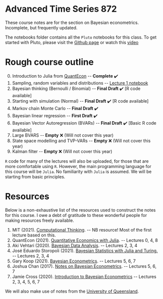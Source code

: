 # Advanced Time Series 872 

These course notes are for the section on Bayesian econometrics. Incomplete, but frequently updated. 

The notebooks folder contains all the `Pluto` notebooks for this class. To get started with Pluto, please visit the [Github page](https://github.com/fonsp/Pluto.jl) or watch this [video](https://www.youtube.com/watch?v=OOjKEgbt8AI)  

# Rough course outline

0. Introduction to Julia from [QuantEcon](https://julia.quantecon.org/getting_started_julia/index.html) -- **Complete** ✔️
1. Sampling, random variables and distributions -- [Lecture 1 notebook](https://dawievlill.github.io/pluto-static-export/lecture1-sampling.html)
2. Bayesian thinking (Bernoulli / Binomial) -- **Final Draft** ✔️ [R code available]
3. Starting with simulation (Normal) -- **Final Draft** ✔️ [R code available]
4. Markov chain Monte Carlo -- **Final Draft** ✔️
5. Bayesian linear regression -- **First Draft** ✔️
6. Bayesian Vector Autoregression (BVARs) -- **Final Draft** ✔️ [Basic R code available]
7. Large BVARS -- **Empty** ❌ (Will not cover this year) 
8. State space modelling and TVP-VARs -- **Empty** ❌ (Will not cover this year)
9. Kalman filter -- **Empty** ❌ (Will not cover this year)

`R` code for many of the lectures will also be uploaded, for those that are more comfortable using `R`. However, the main programming language for this course will be `Julia`. No familiarity with `Julia` is assumed. We will be starting from basic principles. 

# Resources

Below is a non-exhaustive list of the resources used to construct the notes for this course. I owe a debt of gratitude to these wonderful people for making resources freely available. 

1. MIT (2021). [Computational Thinking](https://computationalthinking.mit.edu). -- NB resource! Most of the first lecture based on this. 
2. QuantEcon (2021). [Quantitative Economics with Julia](https://julia.quantecon.org/). -- Lectures 0, 4, 8
3. Aki Vehtari (2020). [Bayesian Data Analysis](https://avehtari.github.io/BDA_course_Aalto/index.html). -- Lectures 2, 3, 4
4. José Eduardo Storopoli (2021). [Bayesian Statistics with Julia and Turing.](https://storopoli.io/Bayesian-Julia/) -- Lectures 2, 3, 4
5. Gary Koop (2021). [Bayesian Econometrics](https://sites.google.com/site/garykoop/teaching/sgpe-bayesian-econometrics). -- Lectures 5, 6, 7
6. Joshua Chan (2017). [Notes on Bayesian Econometrics](https://joshuachan.org/notes_BayesMacro.html). -- Lectures 5, 6, 7
7. Jamie Cross (2020). [Introduction to Bayesian Econometrics](https://github.com/Jamie-L-Cross/Bayes) -- Lectures 2, 3, 4, 5, 6, 7

We will also make use of notes from the [University of Queensland](https://courses.smp.uq.edu.au/MATH2504/).
